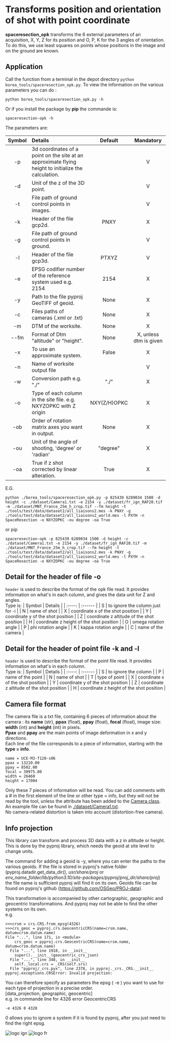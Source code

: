 # Transforms position and orientation of shot with point coordinate

**spaceresection_opk** transforms the 6 external parameters of an acquisition, X, Y, Z for its position and O, P, K for the 3 angles of orientation. To do this, we use least squares on points whose positions in the image and on the ground are known.

## Application

Call the function from a terminal in the depot directory `python borea_tools/spaceresection_opk.py`. To view the information on the various parameters you can do : 

```python borea_tools/spaceresection_opk.py -h``` 

Or if you install the package by **pip** the commande is:

```spaceresection-opk -h```

The parameters are:

| Symbol | Details | Default | Mandatory |
| :----: | :------ | :-----: | :-------: |
| -p | 3d coordinates of a point on the site at an approximate flying height to initialize the calculation. |  | V |
| -d | Unit of the z of the 3D point. |  | V |
| -t | File path of ground control points in images. |  | V |
| -k | Header of the file gcp2d. | PNXY | X |
| -g | File path of ground control points in ground. |  | V |
| -l | Header of the file gcp3d. | PTXYZ | V |
| -e | EPSG codifier number of the reference system used e.g. 2154 | 2154 | X |
| -y | Path to the file pyproj GeoTIFF of geoid. | None | X |
| -c | Files paths of cameras (.xml or .txt) | None | X |
| -m | DTM of the worksite. | None | X |
| --fm | Format of Dtm "altitude" or "height". | None | X, unless dtm is given |
| -x | To use an approximate system. | False | X |
| -n | Name of worksite output file |  | V |
| -w | Conversion path e.g. "./" | "./" | X |
| -o | Type of each column in the site file. e.g. NXYZOPKC with Z origin | NXY(Z/H)OPKC | X |
| -ob | Order of rotation matrix axes you want in output. | None | X |
| -ou | Unit of the angle of shooting, 'degree' or 'radian' | "degree" | X |
| -oa | True if z shot corrected by linear alteration. | True | X |

E.G.
```
python ./borea_tools/spaceresection_opk.py -p 825439 6289034 1500 -d height -c ./dataset/Camera1.txt -e 2154 -y ./dataset/fr_ign_RAF20.tif -m ./dataset/MNT_France_25m_h_crop.tif --fm height -t ./tools/test/data/dataset2/all_liaisons2.mes -k PNXY -g ./tools/test/data/dataset2/all_liaisons2_world.mes -l PXYH -n SpaceResection -o NXYZOPKC -ou degree -oa True
```
or pip
```
spaceresection-opk -p 825439 6289034 1500 -d height -c ./dataset/Camera1.txt -e 2154 -y ./dataset/fr_ign_RAF20.tif -m ./dataset/MNT_France_25m_h_crop.tif --fm height -t ./tools/test/data/dataset2/all_liaisons2.mes -k PNXY -g ./tools/test/data/dataset2/all_liaisons2_world.mes -l PXYH -n SpaceResection -o NXYZOPKC -ou degree -oa True
```

## Detail for the header of file -o
`header` is used to describe the format of the opk file read. It provides information on what's in each column, and gives the data unit for Z and angles.   
Type is:
| Symbol | Details |
| :----: | :------ |
| S | to ignore the column just for -i |
| N | name of shot |
| X | coordinate x of the shot position |
| Y | coordinate y of the shot position |
| Z | coordinate z altitude of the shot position |
| H | coordinate z height of the shot position |
| O | omega rotation angle |
| P | phi rotation angle |
| K | kappa rotation angle |
| C | name of the camera |

## Detail for the header of point file -k and -l

`header` is used to describe the format of the point file read. It provides information on what's in each column.   
Type is:
| Symbol | Details |
| :----: | :------ |
| S | to ignore the column |
| P | name of the point |
| N | name of shot |
| T | type of point |
| X | coordinate x of the shot position |
| Y | coordinate y of the shot position |
| Z | coordinate z altitude of the shot position |
| H | coordinate z height of the shot position |

## Camera file format

The camera file is a txt file, containing 6 pieces of information about the camera : its **name** (str), **ppax** (float), **ppay** (float), **focal** (float), image size: **width** (int) and **height** (int) in pixels.  
**Ppax** and **ppay** are the main points of image deformation in x and y directions.  
Each line of the file corresponds to a piece of information, starting with the **type = info**.
```
name = UCE-M3-f120-s06
ppax = 13210.00
ppay = 8502.00
focal = 30975.00
width = 26460
height = 17004
```
Only these 7 pieces of information will be read. You can add comments with a # in the first element of the line or other type = info, but they will not be read by the tool, unless the attribute has been added to the [Camera class](../../borea/datastruct/camera.py).
An example file can be found in [./dataset/Camera1.txt](../../dataset/Camera1.txt).  
No camera-related distortion is taken into account (distortion-free camera).

## Info projection

This library can transform and process 3D data with a z in altitude or height. This is done by the pyproj library, which needs the geoid at site level to change units.

The command for adding a geoid is -y, where you can enter the paths to the various geoids. If the file is stored in pyproj's native folder (pyproj.datadir.get_data_dir(), *usr/share/proj* or *env_name_folder/lib/python3.10/site-packages/pyproj/proj_dir/share/proj*) the file name is sufficient pyproj will find it on its own. 
Geoids file can be found on pyproj's github (https://github.com/OSGeo/PROJ-data).

This transformation is accompanied by other cartographic, geographic and geocentric transformations. And pyproj may not be able to find the other systems on its own.  
e.g.
```
>>>crsm = crs.CRS.from_epsg(4326)
>>>crs_geoc = pyproj.crs.GeocentricCRS(name=crsm.name, datum=crsm.datum.name)
File "...", line 171, in <module>
    crs_geoc = pyproj.crs.GeocentricCRS(name=crsm.name, datum=crsm.datum.name)
  File "...", line 1918, in __init__
    super().__init__(geocentric_crs_json)
  File "...", line 348, in __init__
    self._local.crs = _CRS(self.srs)
  File "pyproj/_crs.pyx", line 2378, in pyproj._crs._CRS.__init__
pyproj.exceptions.CRSError: Invalid projection: 
```
You can therefore specify as parameters the epsg ( -e ) you want to use for each type of projection in a precise order.  
[data_projection, geographic, geocentric]  
e.g. in commande line for 4326 error GeocentricCRS
```
-e 4326 0 4328
```
0 allows you to ignore a system if it is found by pyproj, after you just need to find the right epsg.

![logo ign](../../docs/image/logo_ign.png) ![logo fr](../../docs/image/Republique_Francaise_Logo.png)